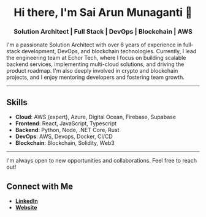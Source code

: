 <div align="center">

# Hi there, I'm Sai Arun Munaganti 👋

### Solution Architect | Full Stack | DevOps | Blockchain | AWS

</div>

I'm a passionate Solution Architect with over 6 years of experience in full-stack development, DevOps, and blockchain technologies. Currently, I lead the engineering team at Echor Tech, where I focus on building scalable backend services, implementing multi-cloud solutions, and driving the product roadmap. I'm also deeply involved in crypto and blockchain projects, and I enjoy mentoring developers and fostering team growth.

---

## Skills

- **Cloud**: AWS (expert), Azure, Digital Ocean, Firebase, Supabase
- **Frontend**: React, JavaScript, Typescript
- **Backend**: Python, Node, .NET Core, Rust
- **DevOps**: AWS, Devops, Docker, CI/CD
- **Blockchain**: Blockchain, Solidity, Web3

---

I'm always open to new opportunities and collaborations. Feel free to reach out!

## Connect with Me
- **[LinkedIn](https://www.linkedin.com/in/arunmunaganti)**
- **[Website](https://arunsai63.github.io/)**

